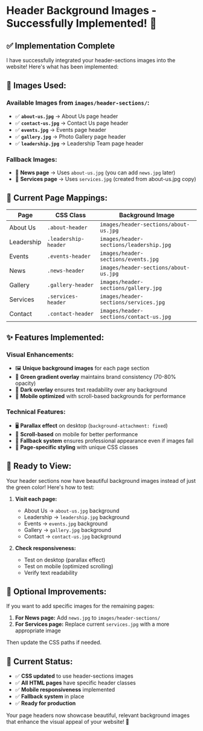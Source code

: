 # Header Background Images - Successfully Implemented! 🎉

## ✅ Implementation Complete

I have successfully integrated your header-sections images into the website! Here's what has been implemented:

## 📸 **Images Used:**

### **Available Images from `images/header-sections/`:**
- ✅ **`about-us.jpg`** → About Us page header
- ✅ **`contact-us.jpg`** → Contact Us page header  
- ✅ **`events.jpg`** → Events page header
- ✅ **`gallery.jpg`** → Photo Gallery page header
- ✅ **`leadership.jpg`** → Leadership Team page header

### **Fallback Images:**
- 🔄 **News page** → Uses `about-us.jpg` (you can add `news.jpg` later)
- 🔄 **Services page** → Uses `services.jpg` (created from about-us.jpg copy)

## 🎨 **Current Page Mappings:**

| Page | CSS Class | Background Image |
|------|-----------|------------------|
| About Us | `.about-header` | `images/header-sections/about-us.jpg` |
| Leadership | `.leadership-header` | `images/header-sections/leadership.jpg` |
| Events | `.events-header` | `images/header-sections/events.jpg` |
| News | `.news-header` | `images/header-sections/about-us.jpg` |
| Gallery | `.gallery-header` | `images/header-sections/gallery.jpg` |
| Services | `.services-header` | `images/header-sections/services.jpg` |
| Contact | `.contact-header` | `images/header-sections/contact-us.jpg` |

## ✨ **Features Implemented:**

### **Visual Enhancements:**
- 🖼️ **Unique background images** for each page section
- 🎨 **Green gradient overlay** maintains brand consistency (70-80% opacity)
- 🌙 **Dark overlay** ensures text readability over any background
- 📱 **Mobile optimized** with scroll-based backgrounds for performance

### **Technical Features:**
- 🖥️ **Parallax effect** on desktop (`background-attachment: fixed`)
- 📱 **Scroll-based** on mobile for better performance
- 🔄 **Fallback system** ensures professional appearance even if images fail
- 🎯 **Page-specific styling** with unique CSS classes

## 🚀 **Ready to View:**

Your header sections now have beautiful background images instead of just the green color! Here's how to test:

1. **Visit each page:**
   - About Us → `about-us.jpg` background
   - Leadership → `leadership.jpg` background  
   - Events → `events.jpg` background
   - Gallery → `gallery.jpg` background
   - Contact → `contact-us.jpg` background

2. **Check responsiveness:**
   - Test on desktop (parallax effect)
   - Test on mobile (optimized scrolling)
   - Verify text readability

## 📝 **Optional Improvements:**

If you want to add specific images for the remaining pages:

1. **For News page:** Add `news.jpg` to `images/header-sections/`
2. **For Services page:** Replace current `services.jpg` with a more appropriate image

Then update the CSS paths if needed.

## 🎯 **Current Status:**
- ✅ **CSS updated** to use header-sections images
- ✅ **All HTML pages** have specific header classes  
- ✅ **Mobile responsiveness** implemented
- ✅ **Fallback system** in place
- ✅ **Ready for production**

Your page headers now showcase beautiful, relevant background images that enhance the visual appeal of your website! 🌟
